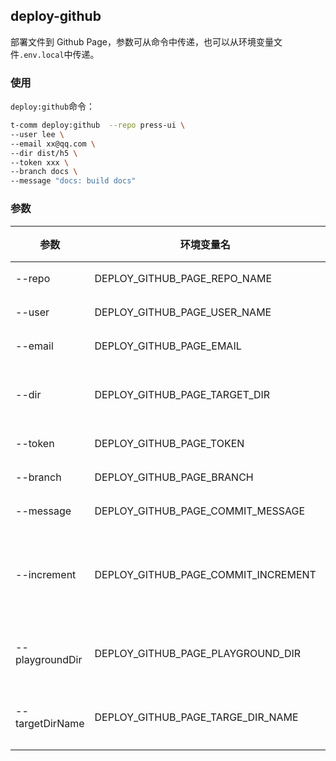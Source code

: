 ## deploy-github

部署文件到 Github Page，参数可从命令中传递，也可以从环境变量文件`.env.local`中传递。

### 使用

`deploy:github`命令：

```bash
t-comm deploy:github  --repo press-ui \
--user lee \
--email xx@qq.com \
--dir dist/h5 \
--token xxx \
--branch docs \
--message "docs: build docs"
```


### 参数

| 参数            | 环境变量名                          | 说明                    | 默认值             |
| --------------- | ----------------------------------- | ----------------------- | ------------------ |
| --repo          | DEPLOY_GITHUB_PAGE_REPO_NAME        | 仓库名称                | -                  |
| --user          | DEPLOY_GITHUB_PAGE_USER_NAME        | 用户名                  | -                  |
| --email         | DEPLOY_GITHUB_PAGE_EMAIL            | 用户邮箱                | -                  |
| --dir           | DEPLOY_GITHUB_PAGE_TARGET_DIR       | 要发布的文件夹          | -                  |
| --token         | DEPLOY_GITHUB_PAGE_TOKEN            | 发布密钥                | -                  |
| --branch        | DEPLOY_GITHUB_PAGE_BRANCH           | 发布分支                | `docs`             |
| --message       | DEPLOY_GITHUB_PAGE_COMMIT_MESSAGE   | 提交信息                | `docs: build docs` |
| --increment     | DEPLOY_GITHUB_PAGE_COMMIT_INCREMENT | 是否增量提交，`1`为增量 | -                  |
| --playgroundDir | DEPLOY_GITHUB_PAGE_PLAYGROUND_DIR   | 增量提交时总目录        | -                  |
| --targetDirName | DEPLOY_GITHUB_PAGE_TARGE_DIR_NAME   | 增加提交目标目录        | -                  |
